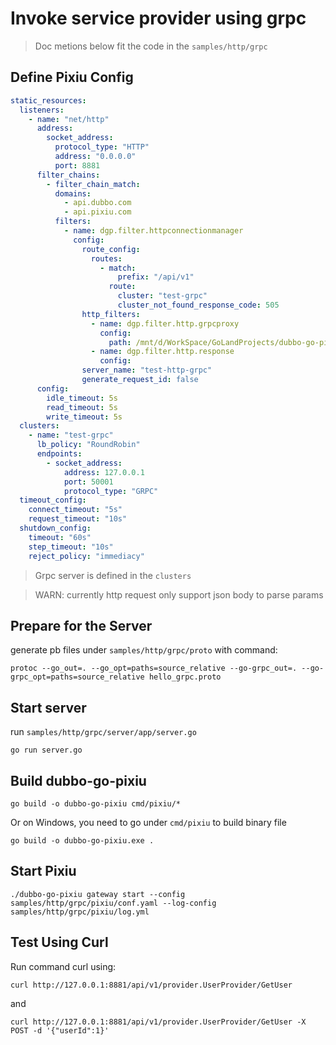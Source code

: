 # Invoke service provider using grpc

> Doc metions below fit the code in the `samples/http/grpc`

## Define Pixiu Config

```yaml
static_resources:
  listeners:
    - name: "net/http"
      address:
        socket_address:
          protocol_type: "HTTP"
          address: "0.0.0.0"
          port: 8881
      filter_chains:
        - filter_chain_match:
          domains:
            - api.dubbo.com
            - api.pixiu.com
          filters:
            - name: dgp.filter.httpconnectionmanager
              config:
                route_config:
                  routes:
                    - match:
                        prefix: "/api/v1"
                      route:
                        cluster: "test-grpc"
                        cluster_not_found_response_code: 505
                http_filters:
                  - name: dgp.filter.http.grpcproxy
                    config:
                      path: /mnt/d/WorkSpace/GoLandProjects/dubbo-go-pixiu/samples/http/grpc/proto
                  - name: dgp.filter.http.response
                    config:
                server_name: "test-http-grpc"
                generate_request_id: false
      config:
        idle_timeout: 5s
        read_timeout: 5s
        write_timeout: 5s
  clusters:
    - name: "test-grpc"
      lb_policy: "RoundRobin"
      endpoints:
        - socket_address:
            address: 127.0.0.1
            port: 50001
            protocol_type: "GRPC"
  timeout_config:
    connect_timeout: "5s"
    request_timeout: "10s"
  shutdown_config:
    timeout: "60s"
    step_timeout: "10s"
    reject_policy: "immediacy"
```

> Grpc server is defined in the `clusters`

> WARN: currently http request only support json body to parse params

## Prepare for the Server 

generate pb files under `samples/http/grpc/proto` with command: 

```
protoc --go_out=. --go_opt=paths=source_relative --go-grpc_out=. --go-grpc_opt=paths=source_relative hello_grpc.proto
```

## Start server 

run `samples/http/grpc/server/app/server.go`

```
go run server.go
```

## Build dubbo-go-pixiu

```
go build -o dubbo-go-pixiu cmd/pixiu/*
```

Or on Windows, you need to go under `cmd/pixiu` to build binary file

```
go build -o dubbo-go-pixiu.exe .
```

## Start Pixiu

```
./dubbo-go-pixiu gateway start --config samples/http/grpc/pixiu/conf.yaml --log-config samples/http/grpc/pixiu/log.yml
```

## Test Using Curl

Run command curl using: 

```
curl http://127.0.0.1:8881/api/v1/provider.UserProvider/GetUser
```

and 

```
curl http://127.0.0.1:8881/api/v1/provider.UserProvider/GetUser -X POST -d '{"userId":1}'
```